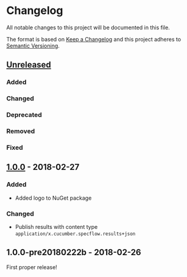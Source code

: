 # Changelog

All notable changes to this project will be documented in this file.

The format is based on [Keep a Changelog](http://keepachangelog.com/en/1.0.0/)
and this project adheres to [Semantic Versioning](http://semver.org/spec/v2.0.0.html).

## [Unreleased]

### Added

### Changed

### Deprecated

### Removed

### Fixed

## [1.0.0] - 2018-02-27

### Added

* Added logo to NuGet package

### Changed

* Publish results with content type `application/x.cucumber.specflow.results+json`

## 1.0.0-pre20180222b - 2018-02-26

First proper release!

[Unreleased]: https://github.com/cucumber-ltd/cucumber-pro-plugin-specflow/compare/v1.0.0...HEAD
[1.0.0]: https://github.com/cucumber-ltd/cucumber-pro-plugin-specflow/compare/v1.0.0-pre20180222b...v1.0.0
